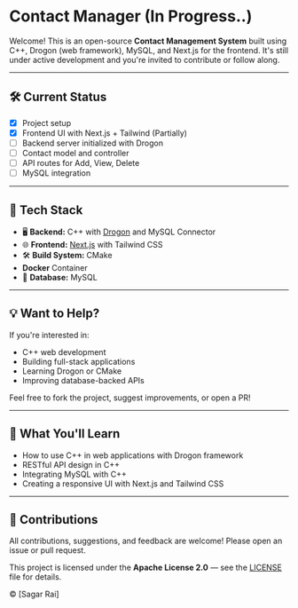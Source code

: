 # Contact Manager (In Progress..)

Welcome! This is an open-source **Contact Management System** built using C++, Drogon (web framework), MySQL, and Next.js for the frontend. It's still under active development and you're invited to contribute or follow along.

---

## 🛠️ Current Status

- [x] Project setup
- [x] Frontend UI with Next.js + Tailwind (Partially)
- [ ] Backend server initialized with Drogon
- [ ] Contact model and controller
- [ ] API routes for Add, View, Delete
- [ ] MySQL integration

---

## 🔧 Tech Stack

- 🖥️ **Backend:** C++ with [Drogon](https://github.com/drogonframework/drogon) and MySQL Connector
- 🌐 **Frontend:** [Next.js](https://nextjs.org/) with Tailwind CSS
- 🛠️ **Build System:** CMake
- **Docker** Container
- 💾 **Database:** MySQL

---

## 💡 Want to Help?

If you're interested in:

- C++ web development
- Building full-stack applications
- Learning Drogon or CMake
- Improving database-backed APIs

Feel free to fork the project, suggest improvements, or open a PR!

---

## 🧠 What You'll Learn

- How to use C++ in web applications with Drogon framework
- RESTful API design in C++
- Integrating MySQL with C++
- Creating a responsive UI with Next.js and Tailwind CSS

---

## 🤝 Contributions

All contributions, suggestions, and feedback are welcome! Please open an issue or pull request.

This project is licensed under the **Apache License 2.0** — see the [LICENSE](./LICENSE) file for details.

© [Sagar Rai]
